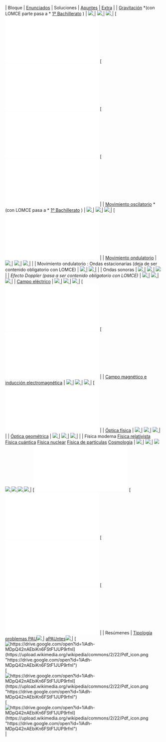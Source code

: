 
|  Bloque |  [Enunciados](/home/recursos/recursospau/ficheros-enunciados-pau-fisica)  |  Soluciones |  [Apuntes](/home/recursos/recursos-apuntes/apuntes-elaboracion-propia-fisica-2-bachillerato)  |  [Extra](/home/recursos/ejercicios/ejercicios-elaboracion-propia-fisica-2-bachillerato)  | 
|  [Gravitación](/home/recursos/fisica/recursos-gravitacion) *(con LOMCE parte pasa a * [1º Bachillerato](/home/recursos/recursos-por-materia-curso/recursos-fisica-y-quimica-1-bachillerato/apuntes-elaboracion-propia-1-bachilerato) ) |  [![](https://upload.wikimedia.org/wikipedia/commons/2/22/Pdf_icon.png "") ](/home/recursos/recursospau/ficherospaufisicaporbloques/F2-PAU-Gravitacion.pdf)  |  [![](https://upload.wikimedia.org/wikipedia/commons/2/22/Pdf_icon.png "") ](/home/recursos/recursospau/ficherospaufisicaporbloques/F2-PAU-Gravitacion-soluc.pdf)  |  [![](https://upload.wikimedia.org/wikipedia/commons/2/22/Pdf_icon.png "") ](/home/recursos/recursos-apuntes/apuntes-elaboracion-propia-fisica-2-bachillerato/F2-Gravitaci%C3%B3n-Teor%C3%ADa.pdf)  |  [![https://www.fiquipedia.es/home/recursos/ejercicios/ejercicios-elaboracion-propia-fisica-2-bachillerato/ProblemaGravitacion1.pdf?attredirects=0](https://upload.wikimedia.org/wikipedia/commons/2/22/Pdf_icon.png "https://www.fiquipedia.es/home/recursos/ejercicios/ejercicios-elaboracion-propia-fisica-2-bachillerato/ProblemaGravitacion1.pdf?attredirects=0") ](/home/recursos/ejercicios/ejercicios-elaboracion-propia-fisica-2-bachillerato/ProblemaGravitacion1.pdf)  [![https://www.fiquipedia.es/home/recursos/ejercicios/ejercicios-elaboracion-propia-fisica-2-bachillerato/ProblemaGravitacion2.pdf?attredirects=0](https://upload.wikimedia.org/wikipedia/commons/2/22/Pdf_icon.png "https://www.fiquipedia.es/home/recursos/ejercicios/ejercicios-elaboracion-propia-fisica-2-bachillerato/ProblemaGravitacion2.pdf?attredirects=0") ](/home/recursos/ejercicios/ejercicios-elaboracion-propia-fisica-2-bachillerato/ProblemaGravitacion2.pdf)  [![https://www.fiquipedia.es/home/recursos/ejercicios/ejercicios-elaboracion-propia-fisica-2-bachillerato/ProblemaGravitacion3.pdf?attredirects=0](https://upload.wikimedia.org/wikipedia/commons/2/22/Pdf_icon.png "https://www.fiquipedia.es/home/recursos/ejercicios/ejercicios-elaboracion-propia-fisica-2-bachillerato/ProblemaGravitacion3.pdf?attredirects=0") ](/home/recursos/ejercicios/ejercicios-elaboracion-propia-fisica-2-bachillerato/ProblemaGravitacion3.pdf)  [![https://www.fiquipedia.es/home/recursos/ejercicios/ejercicios-elaboracion-propia-fisica-2-bachillerato/ProblemaGravitacionAgujeroNegro.pdf?attredirects=0](https://upload.wikimedia.org/wikipedia/commons/2/22/Pdf_icon.png "https://www.fiquipedia.es/home/recursos/ejercicios/ejercicios-elaboracion-propia-fisica-2-bachillerato/ProblemaGravitacionAgujeroNegro.pdf?attredirects=0") ](/home/recursos/ejercicios/ejercicios-elaboracion-propia-fisica-2-bachillerato/ProblemaGravitacionAgujeroNegro.pdf)  | 
|  [Movimiento oscilatorio](/home/recursos/fisica/movimiento-oscilatorio) *(con LOMCE pasa a * [1º Bachillerato](/home/recursos/recursos-por-materia-curso/recursos-fisica-y-quimica-1-bachillerato/apuntes-elaboracion-propia-1-bachilerato) ) |  [![](https://upload.wikimedia.org/wikipedia/commons/2/22/Pdf_icon.png "") ](/home/recursos/recursospau/ficherospaufisicaporbloques/F3.1-PAU-MovimientoOscilatorio.pdf)  |  [![](https://upload.wikimedia.org/wikipedia/commons/2/22/Pdf_icon.png "") ](/home/recursos/recursospau/ficherospaufisicaporbloques/F3.1-PAU-MovimientoOscilatorio-soluc.pdf)  |  [![](https://upload.wikimedia.org/wikipedia/commons/2/22/Pdf_icon.png "") ](/home/recursos/recursos-apuntes/apuntes-elaboracion-propia-fisica-2-bachillerato/F3.1-MAS-Teor%C3%ADa.pdf)  |  [![https://www.fiquipedia.es/home/recursos/ejercicios/ejercicios-elaboracion-propia-fisica-2-bachillerato/ProblemaRepasoGravitacionMas.pdf?attredirects=0](https://upload.wikimedia.org/wikipedia/commons/2/22/Pdf_icon.png "https://www.fiquipedia.es/home/recursos/ejercicios/ejercicios-elaboracion-propia-fisica-2-bachillerato/ProblemaRepasoGravitacionMas.pdf?attredirects=0") ](/home/recursos/ejercicios/ejercicios-elaboracion-propia-fisica-2-bachillerato/ProblemaRepasoGravitacionMas.pdf)  | 
|  [Movimiento ondulatorio](/home/recursos/fisica/movimiento-ondulatorio)  |  [![](https://upload.wikimedia.org/wikipedia/commons/2/22/Pdf_icon.png "") ](/home/recursos/recursospau/ficherospaufisicaporbloques/F3.2-PAU-MovimientoOndulatorio.pdf)  |  [![](https://upload.wikimedia.org/wikipedia/commons/2/22/Pdf_icon.png "") ](/home/recursos/recursospau/ficherospaufisicaporbloques/F3.2-PAU-MovimientoOndulatorio-soluc.pdf)  |  [![](https://upload.wikimedia.org/wikipedia/commons/2/22/Pdf_icon.png "") ](/home/recursos/recursos-apuntes/apuntes-elaboracion-propia-fisica-2-bachillerato/F3.2-3-Ondas-Teor%C3%ADa.pdf)  |  | 
| Movimiento ondulatorio : Ondas estacionarias (deja de ser contenido obligatorio con LOMCE) |  [![](https://upload.wikimedia.org/wikipedia/commons/2/22/Pdf_icon.png "") ](/home/recursos/recursospau/ficherospaufisicaporbloques/F3.2-PAU-MovimientoOndulatorio-OndasEstacionarias.pdf)  |  [![](https://upload.wikimedia.org/wikipedia/commons/2/22/Pdf_icon.png "") ](/home/recursos/recursospau/ficherospaufisicaporbloques/F3.2-PAU-MovimientoOndulatorio-OndasEstacionarias-soluc.pdf)  |  | 
| Ondas sonoras |  [![](https://upload.wikimedia.org/wikipedia/commons/2/22/Pdf_icon.png "") ](/home/recursos/recursospau/ficherospaufisicaporbloques/F3.3-PAU-OndasSonoras.pdf)  |  [![](https://upload.wikimedia.org/wikipedia/commons/2/22/Pdf_icon.png "") ](/home/recursos/recursospau/ficherospaufisicaporbloques/F3.3-PAU-OndasSonoras-soluc.pdf)  |  [![](https://upload.wikimedia.org/wikipedia/commons/2/22/Pdf_icon.png "") ](/home/recursos/ejercicios/ejercicios-elaboracion-propia-fisica-2-bachillerato/ProblemaFisicadB1.pdf)  | 
| *Efecto Doppler (pasa a ser contenido obligatorio con LOMCE)* |  [![](https://upload.wikimedia.org/wikipedia/commons/2/22/Pdf_icon.png "") ](/home/recursos/recursospau/ficherospaufisicaporbloques/F3.2-PAU-MovimientoOndulatorio-Doppler.pdf)  |  [![](https://upload.wikimedia.org/wikipedia/commons/2/22/Pdf_icon.png "") ](/home/recursos/recursospau/ficherospaufisicaporbloques/F3.2-PAU-MovimientoOndulatorio-Doppler-soluc.pdf)  |  [![](https://upload.wikimedia.org/wikipedia/commons/2/22/Pdf_icon.png "") ](/home/recursos/ejercicios/ejercicios-elaboracion-propia-fisica-2-bachillerato/ProblemaFisicaDoppler1.pdf)  | 
|  [Campo eléctrico](/home/recursos/fisica/recursos-campo-electrico)  |  [![](https://upload.wikimedia.org/wikipedia/commons/2/22/Pdf_icon.png "") ](/home/recursos/recursospau/ficherospaufisicaporbloques/F4.1-PAU-CampoEl%C3%A9ctrico.pdf)  |  [![](https://upload.wikimedia.org/wikipedia/commons/2/22/Pdf_icon.png "") ](/home/recursos/recursospau/ficherospaufisicaporbloques/F4.1-PAU-CampoEl%C3%A9ctrico-soluc.pdf)  |  [![](https://upload.wikimedia.org/wikipedia/commons/2/22/Pdf_icon.png "") ](/home/recursos/recursos-apuntes/apuntes-elaboracion-propia-fisica-2-bachillerato/F4.1-CampoEl%C3%A9ctrico-Teor%C3%ADa.pdf)  |  [![https://www.fiquipedia.es/home/recursos/ejercicios/ejercicios-elaboracion-propia-fisica-2-bachillerato/ProblemaFisicaCampoElectrico1.pdf?attredirects=0](https://upload.wikimedia.org/wikipedia/commons/2/22/Pdf_icon.png "https://www.fiquipedia.es/home/recursos/ejercicios/ejercicios-elaboracion-propia-fisica-2-bachillerato/ProblemaFisicaCampoElectrico1.pdf?attredirects=0") ](/home/recursos/ejercicios/ejercicios-elaboracion-propia-fisica-2-bachillerato/ProblemaFisicaCampoElectricoGaussEsfera.pdf)  [![https://www.fiquipedia.es/home/recursos/ejercicios/ejercicios-elaboracion-propia-fisica-2-bachillerato/ProblemaFisicaCampoElectrico1.pdf?attredirects=0](https://upload.wikimedia.org/wikipedia/commons/2/22/Pdf_icon.png "https://www.fiquipedia.es/home/recursos/ejercicios/ejercicios-elaboracion-propia-fisica-2-bachillerato/ProblemaFisicaCampoElectrico1.pdf?attredirects=0") ](/home/recursos/ejercicios/ejercicios-elaboracion-propia-fisica-2-bachillerato/ProblemaFisicaCampoElectrico1.pdf)  | 
|  [Campo magnético e inducción electromagnética](/home/recursos/fisica/recursos-campo-magnetico)  |  [![](https://upload.wikimedia.org/wikipedia/commons/2/22/Pdf_icon.png "") ](/home/recursos/recursospau/ficherospaufisicaporbloques/F4.2-3-PAU-CampoMagn%C3%A9tico-Inducci%C3%B3n.pdf)  |  [![](https://upload.wikimedia.org/wikipedia/commons/2/22/Pdf_icon.png "") ](/home/recursos/recursospau/ficherospaufisicaporbloques/F4.2-3-PAU-CampoMagn%C3%A9tico-Inducci%C3%B3n-soluc.pdf)  |  [![](https://upload.wikimedia.org/wikipedia/commons/2/22/Pdf_icon.png "") ](/home/recursos/recursos-apuntes/apuntes-elaboracion-propia-fisica-2-bachillerato/F4.2-3-CampoMagn%C3%A9tico-Teor%C3%ADa.pdf)  |  [![https://www.fiquipedia.es/home/recursos/ejercicios/ejercicios-elaboracion-propia-fisica-2-bachillerato/ProblemaFisicaCampoMagnetico1.pdf?attredirects=0](https://upload.wikimedia.org/wikipedia/commons/2/22/Pdf_icon.png "https://www.fiquipedia.es/home/recursos/ejercicios/ejercicios-elaboracion-propia-fisica-2-bachillerato/ProblemaFisicaCampoMagnetico1.pdf?attredirects=0") ](/home/recursos/ejercicios/ejercicios-elaboracion-propia-fisica-2-bachillerato/ProblemaFisicaCampoMagnetico1.pdf)  | 
|  [Óptica física](/home/recursos/fisica/recursos-optica-fisica)  |  [![](https://upload.wikimedia.org/wikipedia/commons/2/22/Pdf_icon.png "") ](/home/recursos/recursospau/ficherospaufisicaporbloques/F5.1-PAU-LuzOpticaFisica.pdf)  |  [![](https://upload.wikimedia.org/wikipedia/commons/2/22/Pdf_icon.png "") ](/home/recursos/recursospau/ficherospaufisicaporbloques/F5.1-PAU-LuzOpticaFisica-soluc.pdf)  |  [![](https://upload.wikimedia.org/wikipedia/commons/2/22/Pdf_icon.png "") ](/home/recursos/recursos-apuntes/apuntes-elaboracion-propia-fisica-2-bachillerato/F5.1-%C3%93pticaF%C3%ADsica-Teor%C3%ADa.pdf)  |  | 
|  [Óptica geométrica](/home/recursos/fisica/optica-geometrica)  |  [![](https://upload.wikimedia.org/wikipedia/commons/2/22/Pdf_icon.png "") ](/home/recursos/recursospau/ficherospaufisicaporbloques/F5.2-PAU-%C3%93pticaGeom%C3%A9trica.pdf)  |  [![](https://upload.wikimedia.org/wikipedia/commons/2/22/Pdf_icon.png "") ](/home/recursos/recursospau/ficherospaufisicaporbloques/F5.2-PAU-%C3%93pticaGeom%C3%A9trica-soluc.pdf)  |  [![](https://upload.wikimedia.org/wikipedia/commons/2/22/Pdf_icon.png "") ](/home/recursos/recursos-apuntes/apuntes-elaboracion-propia-fisica-2-bachillerato/F5.2-%C3%93pticaGeom%C3%A9trica-Teor%C3%ADa.pdf)  |  | 
| Física moderna [Física relativista](/home/recursos/fisica/recursos-fisica-relativista)  [Física cuántica](/home/recursos/fisica/recursos-fisica-cuantica)  [Física nuclear](/home/recursos/fisica/recursos-fisica-nuclear)  [Física de partículas](/home/recursos/fisica/fisica-de-particulas)  [Cosmología](/home/recursos/fisica/recursos-cosmologia)  |  [![](https://upload.wikimedia.org/wikipedia/commons/2/22/Pdf_icon.png "") ](/home/recursos/recursospau/ficherospaufisicaporbloques/F6.1-2-3-PAU-F%C3%ADsicaModerna.pdf)  |  [![](https://upload.wikimedia.org/wikipedia/commons/2/22/Pdf_icon.png "") ](/home/recursos/recursospau/ficherospaufisicaporbloques/F6.1-2-3-PAU-F%C3%ADsicaModerna-soluc.pdf)  |  [![](https://upload.wikimedia.org/wikipedia/commons/2/22/Pdf_icon.png "") ](/home/recursos/recursos-apuntes/apuntes-elaboracion-propia-fisica-2-bachillerato/F6.1-F%C3%ADsicaRelativista-Teor%C3%ADa.pdf)  [![](https://upload.wikimedia.org/wikipedia/commons/2/22/Pdf_icon.png "") ](/home/recursos/recursos-apuntes/apuntes-elaboracion-propia-fisica-2-bachillerato/F6.2-F%C3%ADsicaCu%C3%A1ntica-Teor%C3%ADa.pdf)  [![](https://upload.wikimedia.org/wikipedia/commons/2/22/Pdf_icon.png "") ](/home/recursos/recursos-apuntes/apuntes-elaboracion-propia-fisica-2-bachillerato/F6.3-F%C3%ADsicaNuclear-Teor%C3%ADa.pdf)  [![](https://upload.wikimedia.org/wikipedia/commons/2/22/Pdf_icon.png "") ](/home/recursos/recursos-apuntes/apuntes-elaboracion-propia-fisica-2-bachillerato/F2B-F%C3%ADsicaPart%C3%ADculas-Teor%C3%ADa.pdf)  [![](https://upload.wikimedia.org/wikipedia/commons/2/22/Pdf_icon.png "") ](/home/recursos/recursos-apuntes/apuntes-elaboracion-propia-fisica-2-bachillerato/F2B-Cosmolog%C3%ADa-Teor%C3%ADa.pdf)  |  [![https://www.fiquipedia.es/home/recursos/ejercicios/ejercicios-elaboracion-propia-fisica-2-bachillerato/ProblemaFisicaModerna1.pdf?attredirects=0](https://upload.wikimedia.org/wikipedia/commons/2/22/Pdf_icon.png "https://www.fiquipedia.es/home/recursos/ejercicios/ejercicios-elaboracion-propia-fisica-2-bachillerato/ProblemaFisicaModerna1.pdf?attredirects=0") ](/home/recursos/ejercicios/ejercicios-elaboracion-propia-fisica-2-bachillerato/ProblemaFisicaModerna1.pdf)  [![https://www.fiquipedia.es/home/recursos/ejercicios/ejercicios-elaboracion-propia-fisica-2-bachillerato/ProblemaFisicaModerna2.pdf?attredirects=0](https://upload.wikimedia.org/wikipedia/commons/2/22/Pdf_icon.png "https://www.fiquipedia.es/home/recursos/ejercicios/ejercicios-elaboracion-propia-fisica-2-bachillerato/ProblemaFisicaModerna2.pdf?attredirects=0") ](/home/recursos/ejercicios/ejercicios-elaboracion-propia-fisica-2-bachillerato/ProblemaFisicaModerna2.pdf)  [![https://www.fiquipedia.es/home/recursos/ejercicios/ejercicios-elaboracion-propia-fisica-2-bachillerato/ProblemaFisicaModerna3.pdf?attredirects=0](https://upload.wikimedia.org/wikipedia/commons/2/22/Pdf_icon.png "https://www.fiquipedia.es/home/recursos/ejercicios/ejercicios-elaboracion-propia-fisica-2-bachillerato/ProblemaFisicaModerna3.pdf?attredirects=0") ](/home/recursos/ejercicios/ejercicios-elaboracion-propia-fisica-2-bachillerato/ProblemaFisicaModerna3.pdf)  [![https://www.fiquipedia.es/home/recursos/ejercicios/ejercicios-elaboracion-propia-fisica-2-bachillerato/ProblemaFisicaModerna4.pdf?attredirects=0](https://upload.wikimedia.org/wikipedia/commons/2/22/Pdf_icon.png "https://www.fiquipedia.es/home/recursos/ejercicios/ejercicios-elaboracion-propia-fisica-2-bachillerato/ProblemaFisicaModerna4.pdf?attredirects=0") ](/home/recursos/ejercicios/ejercicios-elaboracion-propia-fisica-2-bachillerato/ProblemaFisicaModerna4.pdf)  | 
| Resúmenes |  [Tipología problemas PAU![](https://upload.wikimedia.org/wikipedia/commons/2/22/Pdf_icon.png "") ](/home/recursos/recursospau/ficherospaufisicaporbloques/F%C3%ADsica-PAU-Tipolog%C3%ADa-2Bach.pdf)  |  [aPAUntes![](https://upload.wikimedia.org/wikipedia/commons/2/22/Pdf_icon.png "") ](/home/recursos/recursos-apuntes/apuntes-elaboracion-propia-fisica-2-bachillerato/aPAUntes-Fisica.pdf)  |  [![https://drive.google.com/open?id=1iAdh-MDpQ42nAEbiKn6FStF1JUP9rfnI](https://upload.wikimedia.org/wikipedia/commons/2/22/Pdf_icon.png "https://drive.google.com/open?id=1iAdh-MDpQ42nAEbiKn6FStF1JUP9rfnI") ](https://drive.google.com/open?id=1iAdh-MDpQ42nAEbiKn6FStF1JUP9rfnI)  [![https://drive.google.com/open?id=1iAdh-MDpQ42nAEbiKn6FStF1JUP9rfnI](https://upload.wikimedia.org/wikipedia/commons/2/22/Pdf_icon.png "https://drive.google.com/open?id=1iAdh-MDpQ42nAEbiKn6FStF1JUP9rfnI") ](https://drive.google.com/open?id=1Sk5zxRrEec-5VP4CINjdIzhR-EM1eCJw)  [![https://drive.google.com/open?id=1iAdh-MDpQ42nAEbiKn6FStF1JUP9rfnI](https://upload.wikimedia.org/wikipedia/commons/2/22/Pdf_icon.png "https://drive.google.com/open?id=1iAdh-MDpQ42nAEbiKn6FStF1JUP9rfnI") ](https://drive.google.com/open?id=1xhlQiFepIDvuBqFyUeN6o_CnFQ5LaiNq)  | 